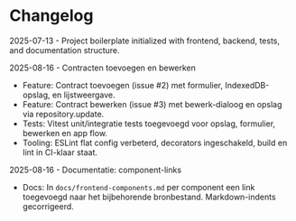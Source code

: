 # Changelog

2025-07-13 - Project boilerplate initialized with frontend, backend, tests, and documentation structure.

2025-08-16 - Contracten toevoegen en bewerken

- Feature: Contract toevoegen (issue #2) met formulier, IndexedDB-opslag, en lijstweergave.
- Feature: Contract bewerken (issue #3) met bewerk-dialoog en opslag via repository.update.
- Tests: Vitest unit/integratie tests toegevoegd voor opslag, formulier, bewerken en app flow.
- Tooling: ESLint flat config verbeterd, decorators ingeschakeld, build en lint in CI-klaar staat.

2025-08-16 - Documentatie: component-links

- Docs: In `docs/frontend-components.md` per component een link toegevoegd naar het bijbehorende bronbestand. Markdown-indents gecorrigeerd.
